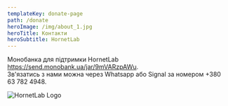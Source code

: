 ```yaml
---
templateKey: donate-page
path: /donate
heroImage: /img/about_1.jpg
heroTitle: Контакти
heroSubtitle: HornetLab
---
```

Монобанка для підтримки HornetLab https://send.monobank.ua/jar/9mVARzpAWu.
\
Зв'язатись з нами можна через Whatsapp або Signal за номером +380 63 782 4948. 

![HornetLab Logo](/img/hornetlub_logo_v1.jpg)